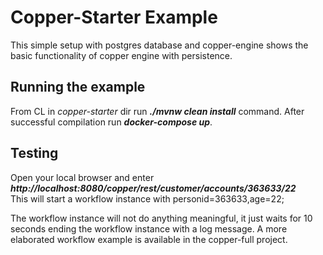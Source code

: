 Copper-Starter Example
====================
This simple setup with postgres database and copper-engine shows the basic functionality of
copper engine with persistence.

Running the example
-------------------
From CL in *copper-starter* dir run ***./mvnw clean install*** command. 
After successful compilation run ***docker-compose up***.

Testing
-------
Open your local browser and enter
***http://localhost:8080/copper/rest/customer/accounts/363633/22***  
This will start a workflow instance with personid=363633,age=22;

The workflow instance will not do anything meaningful, it just waits for 10 seconds ending
the workflow instance with a log message.
A more elaborated workflow example is available in the copper-full project.

